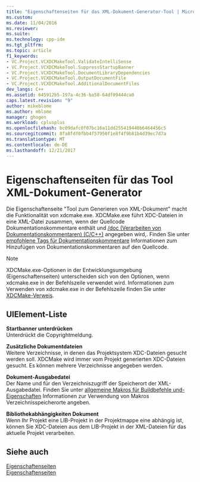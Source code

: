 ```yaml
---
title: "Eigenschaftenseiten für das XML-Dokument-Generator-Tool | Microsoft Docs"
ms.custom: 
ms.date: 11/04/2016
ms.reviewer: 
ms.suite: 
ms.technology: cpp-ide
ms.tgt_pltfrm: 
ms.topic: article
f1_keywords:
- VC.Project.VCXDCMakeTool.ValidateIntelliSense
- VC.Project.VCXDCMakeTool.SuppressStartupBanner
- VC.Project.VCXDCMakeTool.DocumentLibraryDependencies
- VC.Project.VCXDCMakeTool.OutputDocumentFile
- VC.Project.VCXDCMakeTool.AdditionalDocumentFiles
dev_langs: C++
ms.assetid: 645912b5-197a-4c36-ba58-64df09444ca0
caps.latest.revision: "9"
author: mikeblome
ms.author: mblome
manager: ghogen
ms.workload: cplusplus
ms.openlocfilehash: bc09dafc0f07bc16a11dd255419440b6464456c5
ms.sourcegitcommit: 8fa8fdf0fbb4f57950f1e8f4f9b81b4d39ec7d7a
ms.translationtype: MT
ms.contentlocale: de-DE
ms.lasthandoff: 12/21/2017
---
```

# <a name="xml-document-generator-tool-property-pages"></a>Eigenschaftenseiten für das Tool XML-Dokument-Generator
Die Eigenschaftenseite "Tool zum Generieren von XML-Dokument" macht die Funktionalität von xdcmake.exe. XDCMake.exe führt XDC-Dateien in eine XML-Datei zusammen, wenn der Quellcode Dokumentationskommentare enthält und [/doc (Verarbeiten von Dokumentationskommentaren) (C/C++)](../build/reference/doc-process-documentation-comments-c-cpp.md) angegeben wird,. Finden Sie unter [empfohlene Tags für Dokumentationskommentare](../ide/recommended-tags-for-documentation-comments-visual-cpp.md) Informationen zum Hinzufügen von Dokumentationskommentaren auf den Quellcode.  
  
> [!NOTE]
>  XDCMake.exe-Optionen in der Entwicklungsumgebung (Eigenschaftenseiten) unterscheiden sich von den Optionen, wenn xdcmake.exe in der Befehlszeile verwendet wird. Informationen zum Verwenden von xdcmake.exe in der Befehlszeile finden Sie unter [XDCMake-Verweis](../ide/xdcmake-reference.md).  
  
## <a name="uielement-list"></a>UIElement-Liste  
 **Startbanner unterdrücken**  
 Unterdrückt die Copyrightmeldung.  
  
 **Zusätzliche Dokumentdateien**  
 Weitere Verzeichnisse, in denen das Projektsystem XDC-Dateien gesucht werden soll. XDCMake wird immer vom Projekt generierten XDC-Dateien gesucht. Es können mehrere Verzeichnisse angegeben werden.  
  
 **Dokument-Ausgabedatei**  
 Der Name und für den Verzeichniszugriff der Speicherort der XML-Ausgabedatei. Finden Sie unter [allgemeine Makros für Buildbefehle und-Eigenschaften](../ide/common-macros-for-build-commands-and-properties.md) Informationen zur Verwendung von Makros Verzeichnisspeicherorte angeben.  
  
 **Bibliothekabhängigkeiten Dokument**  
 Wenn Ihr Projekt eine LIB-Projekt in der Projektmappe eine abhängig ist, können Sie XDC-Dateien aus dem LIB-Projekt in der XML-Dateien für das aktuelle Projekt verarbeiten.  
  
## <a name="see-also"></a>Siehe auch  
 [Eigenschaftenseiten](../ide/property-pages-visual-cpp.md)   
 [Eigenschaftenseiten](../ide/property-pages-visual-cpp.md)